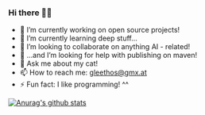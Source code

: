 ### Hi there 👋😄

- 🔭 I’m currently working on open source projects!
- 🌱 I’m currently learning deep stuff...
- 👯 I’m looking to collaborate on anything AI - related! 
- 🤔 ...and I’m looking for help with publishing on maven!
- 💬 Ask me about my cat!
- 📫 How to reach me: gleethos@gmx.at
- ⚡ Fun fact: I like programming! ^^


[![Anurag's github stats](https://github-readme-stats.vercel.app/api?username=Gleethos)](https://github.com/anuraghazra/github-readme-stats)
